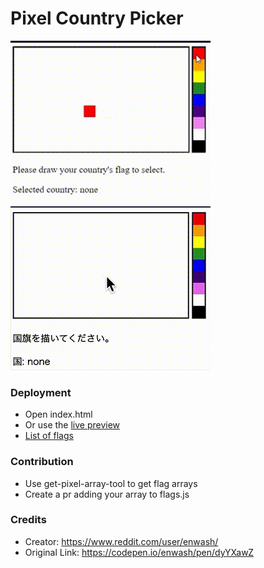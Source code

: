 # Pixel Country Picker

![](images/demo_murica.gif)
![](images/demo_日本.gif)

### Deployment

- Open index.html
- Or use the [live preview](http://flags.query.design/)
- [List of flags](http://flags.query.design/list-flags/index.html)

### Contribution

- Use get-pixel-array-tool to get flag arrays
- Create a pr adding your array to flags.js

### Credits

- Creator: https://www.reddit.com/user/enwash/
- Original Link: https://codepen.io/enwash/pen/dyYXawZ
